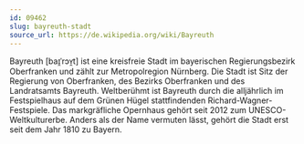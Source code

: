 ```yaml
---
id: 09462
slug: bayreuth-stadt
source_url: https://de.wikipedia.org/wiki/Bayreuth
---
```


Bayreuth [baɪ̯ˈrɔʏ̯t] ist eine kreisfreie Stadt im bayerischen Regierungsbezirk Oberfranken und zählt zur Metropolregion Nürnberg. Die Stadt ist Sitz der Regierung von Oberfranken, des Bezirks Oberfranken und des Landratsamts Bayreuth. Weltberühmt ist Bayreuth durch die alljährlich im Festspielhaus auf dem Grünen Hügel stattfindenden Richard-Wagner-Festspiele. Das markgräfliche Opernhaus gehört seit 2012 zum UNESCO-Weltkulturerbe. Anders als der Name vermuten lässt, gehört die Stadt erst seit dem Jahr 1810 zu Bayern.
